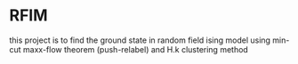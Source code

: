 # RFIM
this project is to find the ground state in random field ising model using min-cut maxx-flow theorem (push-relabel) and H.k clustering method
